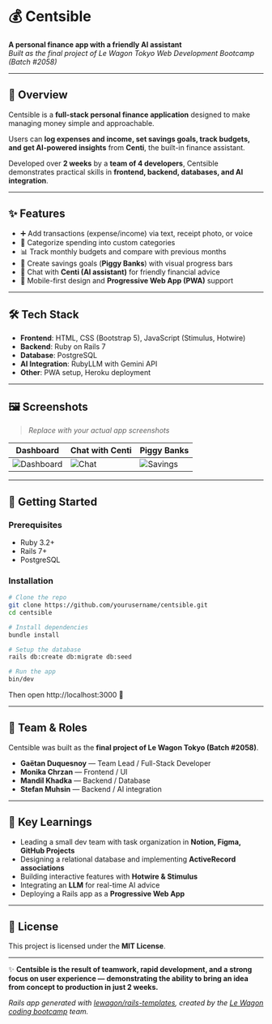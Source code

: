 # 💰 Centsible  

**A personal finance app with a friendly AI assistant**  
_Built as the final project of Le Wagon Tokyo Web Development Bootcamp (Batch #2058)_  

---

## 📌 Overview  

Centsible is a **full-stack personal finance application** designed to make managing money simple and approachable.  

Users can **log expenses and income, set savings goals, track budgets, and get AI-powered insights** from **Centi**, the built-in finance assistant.  

Developed over **2 weeks** by a **team of 4 developers**, Centsible demonstrates practical skills in **frontend, backend, databases, and AI integration**.  

---

## ✨ Features  

- ➕ Add transactions (expense/income) via text, receipt photo, or voice  
- 📂 Categorize spending into custom categories  
- 📊 Track monthly budgets and compare with previous months  
- 🐷 Create savings goals (**Piggy Banks**) with visual progress bars  
- 🤖 Chat with **Centi (AI assistant)** for friendly financial advice  
- 📱 Mobile-first design and **Progressive Web App (PWA)** support  

---

## 🛠 Tech Stack  

- **Frontend**: HTML, CSS (Bootstrap 5), JavaScript (Stimulus, Hotwire)  
- **Backend**: Ruby on Rails 7  
- **Database**: PostgreSQL  
- **AI Integration**: RubyLLM with Gemini API  
- **Other**: PWA setup, Heroku deployment  

---

## 🖼 Screenshots  

> _Replace with your actual app screenshots_  

| Dashboard | Chat with Centi | Piggy Banks |
|-----------|-----------------|-------------|
| ![Dashboard](app/assets/images/app_screenshots/Centsible_dashboard.png) | ![Chat](screenshots/chat.png) | ![Savings](screenshots/savings.png) |  

---

## 🚀 Getting Started  

### Prerequisites  
- Ruby 3.2+  
- Rails 7+  
- PostgreSQL  

### Installation  
```bash
# Clone the repo
git clone https://github.com/yourusername/centsible.git
cd centsible

# Install dependencies
bundle install

# Setup the database
rails db:create db:migrate db:seed

# Run the app
bin/dev
```

Then open http://localhost:3000 🎉

---

## 👥 Team & Roles  

Centsible was built as the **final project of Le Wagon Tokyo (Batch #2058)**.  

- **Gaëtan Duquesnoy** — Team Lead / Full-Stack Developer  
- **Monika Chrzan** — Frontend / UI  
- **Mandil Khadka** — Backend / Database  
- **Stefan Muhsin** — Backend / AI integration  

---

## 📌 Key Learnings  

- Leading a small dev team with task organization in **Notion, Figma, GitHub Projects**  
- Designing a relational database and implementing **ActiveRecord associations**  
- Building interactive features with **Hotwire & Stimulus**  
- Integrating an **LLM** for real-time AI advice  
- Deploying a Rails app as a **Progressive Web App**  

---

## 📄 License  

This project is licensed under the **MIT License**.  

---

✨ **Centsible is the result of teamwork, rapid development, and a strong focus on user experience — demonstrating the ability to bring an idea from concept to production in just 2 weeks.**  

_Rails app generated with [lewagon/rails-templates](https://github.com/lewagon/rails-templates), created by the [Le Wagon coding bootcamp](https://www.lewagon.com) team._  
